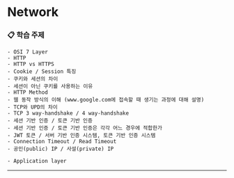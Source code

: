 # Network

### 📋 학습 주제
    - OSI 7 Layer
    - HTTP
    - HTTP vs HTTPS
    - Cookie / Session 특징
    - 쿠키와 세션의 차이
    - 세션이 아닌 쿠키를 사용하는 이유
    - HTTP Method
    - 웹 동작 방식의 이해 (www.google.com에 접속할 때 생기는 과정에 대해 설명)
    - TCP와 UPD의 차이
    - TCP 3 way-handshake / 4 way-handshake
    - 세션 기반 인증 / 토큰 기반 인증
    - 세션 기반 인증 / 토큰 기반 인증은 각각 어느 경우에 적합한가
    - JWT 토큰 / 서버 기반 인증 시스템, 토큰 기반 인증 시스템
    - Connection Timeout / Read Timeout
    - 공인(public) IP / 사설(private) IP

    - Application layer

---

